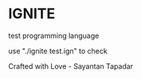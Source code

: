 # IGNITE

test programming language

use "./ignite test.ign" to check

 Crafted with Love - Sayantan Tapadar
